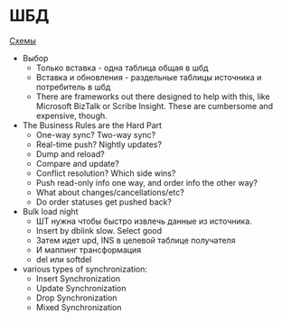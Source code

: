 # ШБД

[Схемы](https://docs.google.com/document/d/11PG0EhGHzrlkK_pdCI59aFuy95DoZ7SkIqeX0E3-vwE/edit?usp=sharing)

- Выбор
  - Только вставка - одна таблица общая в шбд
  - Вставка и обновления - раздельные таблицы источника и потребитель в шбд
  - There are frameworks out there designed to help with this, like Microsoft BizTalk or Scribe Insight. These are cumbersome and expensive, though.
- The Business Rules are the Hard Part
	- One-way sync? Two-way sync?
	- Real-time push? Nightly updates?
	- Dump and reload?
	- Compare and update?
	- Conflict resolution? Which side wins?
	- Push read-only info one way, and order info the other way?
	- What about changes/cancellations/etc?
	- Do order statuses get pushed back?
- Bulk load night
	- ШТ нужна чтобы быстро извлечь данные из источника.
	- Insert by dblink slow. Select good
	- Затем идет upd, INS в целевой таблице получателя
	- И маппинг трансформация
	- del или softdel
- various types of synchronization:
  - Insert Synchronization
  - Update Synchronization
  - Drop Synchronization
  - Mixed Synchronization
